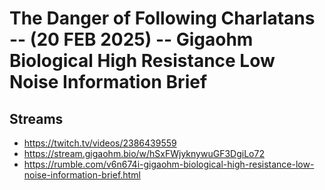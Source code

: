 # The Danger of Following Charlatans -- (20 FEB 2025) -- Gigaohm Biological High Resistance Low Noise Information Brief

## Streams
- https://twitch.tv/videos/2386439559
- https://stream.gigaohm.bio/w/hSxFWjyknywuGF3DgiLo72
- https://rumble.com/v6n674i-gigaohm-biological-high-resistance-low-noise-information-brief.html

